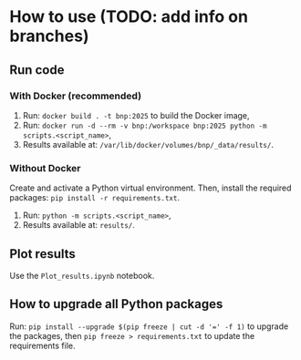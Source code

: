 # How to use (TODO: add info on branches)

## Run code

### With Docker (recommended)
1. Run: `docker build . -t bnp:2025` to build the Docker image,
2. Run: `docker run -d --rm -v bnp:/workspace bnp:2025 python -m scripts.<script_name>`,
3. Results available at: `/var/lib/docker/volumes/bnp/_data/results/`.

### Without Docker
Create and activate a Python virtual environment. Then, install the required packages: `pip install -r requirements.txt`. 

1. Run: `python -m scripts.<script_name>`,
2. Results available at: `results/`.

## Plot results
Use the `Plot_results.ipynb` notebook.

## How to upgrade all Python packages
Run: `pip install --upgrade $(pip freeze | cut -d '=' -f 1)` to upgrade the packages, then `pip freeze > requirements.txt` to update the requirements file.
